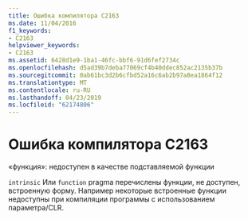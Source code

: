 ```yaml
---
title: Ошибка компилятора C2163
ms.date: 11/04/2016
f1_keywords:
- C2163
helpviewer_keywords:
- C2163
ms.assetid: 6428d1e9-1ba1-46fc-bbf6-91d6fef2734c
ms.openlocfilehash: d5ad39b7deba77069cf4b40ddec852ac2135b37b
ms.sourcegitcommit: 0ab61bc3d2b6cfbd52a16c6ab2b97a8ea1864f12
ms.translationtype: MT
ms.contentlocale: ru-RU
ms.lasthandoff: 04/23/2019
ms.locfileid: "62174806"
---
```

# <a name="compiler-error-c2163"></a>Ошибка компилятора C2163

«функция»: недоступен в качестве подставляемой функции

`intrinsic` Или `function` pragma перечислены функции, не доступен, встроенную форму. Например некоторые встроенные функции недоступны при компиляции программы с использованием параметра/CLR.